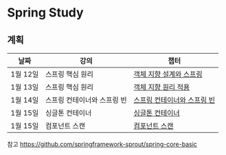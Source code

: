 # Spring Study

## 계획
| 날짜 |강의|챕터 |
| ------ | ------------------- | -------------------------------------------------------- |
| 1월 12일 | 스프링 핵심 원리 |  [객체 지향 설계와 스프링](스프링_핵심_원리/01_객체_지향_설계와_스프링.md)|
| 1월 13일 | 스프링 핵심 원리 |  [객체 지향 원리 적용](스프링_핵심_원리/02_객체_지향_원리_적용.md)|
| 1월 14일 | 스프링 컨테이너와 스프링 빈|  [스프링 컨테이너와 스프링 빈](스프링_핵심_원리/03_스프링_컨테이너와_스프링_빈)|
| 1월 15일 | 싱글톤 컨테이너|  [싱글톤 컨테이너](스프링_핵심_원리/04_싱글톤_컨테이너)|
| 1월 15일 |컴포넌트 스캔|  [컴포넌트 스캔](스프링_핵심_원리/05_컴포넌트_스캔)|


참고
https://github.com/springframework-sprout/spring-core-basic